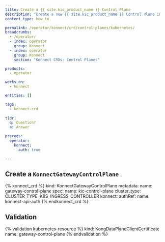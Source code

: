 ```yaml
---
title: Create a {{ site.kic_product_name }} Control Plane
description: "Create a new {{ site.kic_product_name }} Control Plane in {{ site.konnect_short_name }}"
content_type: how_to

permalink: /operator/konnect/crd/control-planes/kubernetes/
breadcrumbs:
  - /operator/
  - index: operator
    group: Konnect
  - index: operator
    group: Konnect
    section: "Konnect CRDs: Control Planes"

products:
  - operator

works_on:
  - konnect

entities: []

tags:
  - konnect-crd
 
tldr:
  q: Question?
  a: Answer

prereqs:
  operator:
    konnect:
      auth: true

---
```


## Create a `KonnectGatewayControlPlane`

<!-- vale off -->
{% konnect_crd %}
kind: KonnectGatewayControlPlane
metadata:
  name: gateway-control-plane
spec:
  name: kic-control-plane
  cluster_type: CLUSTER_TYPE_K8S_INGRESS_CONTROLLER
  konnect:
    authRef:
      name: konnect-api-auth
{% endkonnect_crd %}
<!-- vale on -->

## Validation

<!-- vale off -->
{% validation kubernetes-resource %}
kind: KongDataPlaneClientCertificate
name: gateway-control-plane
{% endvalidation %}
<!-- vale on -->